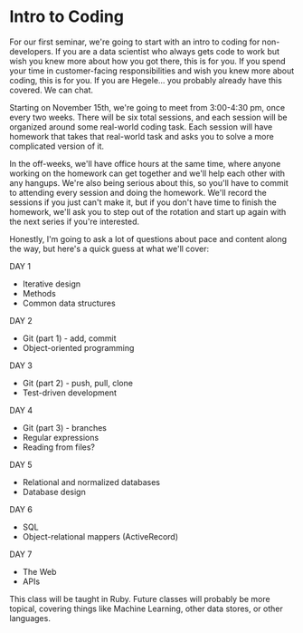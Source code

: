 # Intro to Coding

For our first seminar, we're going to start with an intro to coding for non-developers.  If you are a data scientist who always gets code to work but wish you knew more about how you got there, this is for you.  If you spend your time in customer-facing responsibilities and wish you knew more about coding, this is for you.  If you are Hegele... you probably already have this covered.  We can chat.

Starting on November 15th, we're going to meet from 3:00-4:30 pm, once every two weeks.  There will be six total sessions, and each session will be organized around some real-world coding task.  Each session will have homework that takes that real-world task and asks you to solve a more complicated version of it.

In the off-weeks, we'll have office hours at the same time, where anyone working on the homework can get together and we'll help each other with any hangups.  We're also being serious about this, so you'll have to commit to attending every session and doing the homework.  We'll record the sessions if you just can't make it, but if you don't have time to finish the homework, we'll ask you to step out of the rotation and start up again with the next series if you're interested.  

Honestly, I'm going to ask a lot of questions about pace and content along the way, but here's a quick guess at what we'll cover:

DAY 1

* Iterative design
* Methods
* Common data structures

DAY 2

* Git (part 1) - add, commit
* Object-oriented programming

DAY 3

* Git (part 2) - push, pull, clone
* Test-driven development

DAY 4

* Git (part 3) - branches
* Regular expressions
* Reading from files?

DAY 5
* Relational and normalized databases
* Database design

DAY 6

* SQL
* Object-relational mappers (ActiveRecord)

DAY 7

* The Web
* APIs

This class will be taught in Ruby.  Future classes will probably be more topical, covering things like Machine Learning, other data stores, or other languages.
